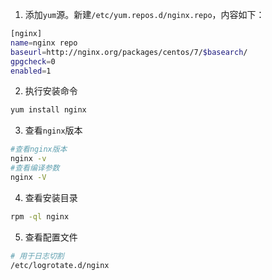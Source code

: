 1. 添加`yum`源。新建`/etc/yum.repos.d/nginx.repo`，内容如下：
```bash
[nginx]
name=nginx repo
baseurl=http://nginx.org/packages/centos/7/$basearch/
gpgcheck=0
enabled=1
```
2. 执行安装命令
```bash
yum install nginx
```
3. 查看`nginx`版本
```bash
#查看nginx版本
nginx -v
#查看编译参数
nginx -V
```
4. 查看安装目录
```bash
rpm -ql nginx
```
5. 查看配置文件
```bash
# 用于日志切割
/etc/logrotate.d/nginx
```